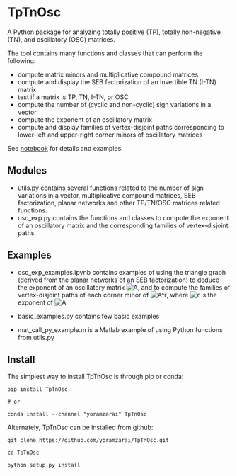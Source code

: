 # TpTnOsc
A Python package for analyzing totally positive (TP), totally non-negative (TN), and oscillatory (OSC) matrices.

The tool contains many functions and classes that can perform the following:
* compute matrix minors and multiplicative compound matrices
* compute and display the SEB factorization of an Invertible TN (I-TN) matrix
* test if a matrix is TP, TN, I-TN, or OSC
* compute the number of (cyclic and non-cyclic) sign variations in a vector
* compute the exponent of an oscillatory matrix
* compute and display families of vertex-disjoint paths corresponding to lower-left and upper-right corner minors of oscillatory matrices

See [notebook](https://github.com/yoramzarai/TpTnOsc/blob/master/examples/osc_exp_examples.ipynb) for details and examples.

## Modules
- utils.py contains several functions related to the number of sign variations in a vector, multiplicative compound matrices, SEB factorization, planar networks and other TP/TN/OSC matrices related functions.
- osc_exp.py contains the functions and classes to compute the exponent of an oscillatory matrix and the corresponding families of vertex-disjoint paths.


## Examples
- osc_exp_examples.ipynb contains examples of using the triangle graph (derived from the planar networks of an SEB factorization) to deduce the exponent of an oscillatory matrix ![A](https://render.githubusercontent.com/render/math?math=A), and to compute the families of vertex-disjoint paths of each corner minor of ![A^r](https://render.githubusercontent.com/render/math?math=A%5Er), where ![r](https://render.githubusercontent.com/render/math?math=r) is the exponent of ![A](https://render.githubusercontent.com/render/math?math=A)

- basic_examples.py contains few basic examples

- mat_call_py_example.m is a Matlab example of using Python functions from utils.py

## Install
The simplest way to install TpTnOsc is through pip or conda:

```
pip install TpTnOsc

# or

conda install --channel "yoramzarai" TpTnOsc
```

Alternately, TpTnOsc can be installed from github:
```
git clone https://github.com/yoramzarai/TpTnOsc.git

cd TpTnOsc

python setup.py install
```

